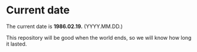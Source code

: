 # Current date

The current date is **1986.02.19.** (YYYY.MM.DD.)

This repository will be good when the world ends, so we will know how long it lasted.